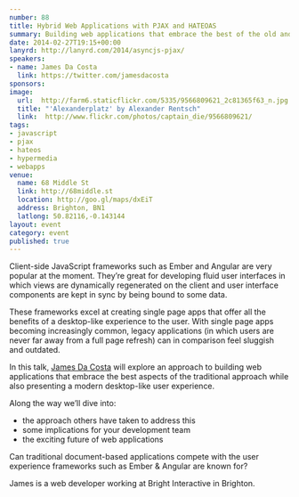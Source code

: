 ```yaml
---
number: 88
title: Hybrid Web Applications with PJAX and HATEOAS
summary: Building web applications that embrace the best of the old and the new
date: 2014-02-27T19:15+00:00
lanyrd: http://lanyrd.com/2014/asyncjs-pjax/
speakers:
- name: James Da Costa
  link: https://twitter.com/jamesdacosta
sponsors:
image:
  url:  http://farm6.staticflickr.com/5335/9566809621_2c81365f63_n.jpg
  title: "'Alexanderplatz' by Alexander Rentsch"
  link:  http://www.flickr.com/photos/captain_die/9566809621/
tags:
- javascript
- pjax
- hateos
- hypermedia
- webapps
venue:
  name: 68 Middle St
  link: http://68middle.st
  location: http://goo.gl/maps/dxEiT
  address: Brighton, BN1
  latlong: 50.82116,-0.143144
layout: event
category: event
published: true
---
```


Client-side JavaScript frameworks such as Ember and Angular are very popular at the moment. They’re great for developing fluid user interfaces in which views are dynamically regenerated on the client and user interface components are kept in sync by being bound to some data. 

These frameworks excel at creating single page apps that offer all the benefits of a desktop-like experience to the user. With single page apps becoming increasingly common, legacy applications (in which users are never far away from a full page refresh) can in comparison feel sluggish and outdated.

In this talk, [James Da Costa](https://twitter.com/jamesdacosta) will explore an approach to building web applications that embrace the best aspects of the traditional approach while also presenting a modern desktop-like user experience.

Along the way we’ll dive into:

 * the approach others have taken to address this
 * some implications for your development team
 * the exciting future of web applications

Can traditional document-based applications compete with the user experience frameworks such as Ember & Angular are known for? 

James is a web developer working at Bright Interactive in Brighton.

